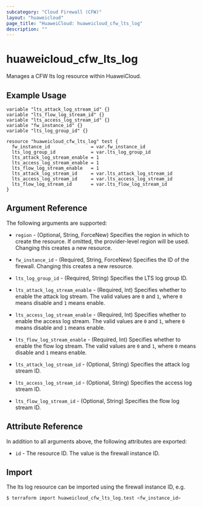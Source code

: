 ```yaml
---
subcategory: "Cloud Firewall (CFW)"
layout: "huaweicloud"
page_title: "HuaweiCloud: huaweicloud_cfw_lts_log"
description: ""
---
```


# huaweicloud_cfw_lts_log

Manages a CFW lts log resource within HuaweiCloud.

## Example Usage

```hcl
variable "lts_attack_log_stream_id" {}
variable "lts_flow_log_stream_id" {}
variable "lts_access_log_stream_id" {}
variable "fw_instance_id" {}
variable "lts_log_group_id" {}

resource "huaweicloud_cfw_lts_log" test {
  fw_instance_id               = var.fw_instance_id
  lts_log_group_id             = var.lts_log_group_id
  lts_attack_log_stream_enable = 1
  lts_access_log_stream_enable = 1
  lts_flow_log_stream_enable   = 1
  lts_attack_log_stream_id     = var.lts_attack_log_stream_id
  lts_access_log_stream_id     = var.lts_access_log_stream_id
  lts_flow_log_stream_id       = var.lts_flow_log_stream_id
}
```

## Argument Reference

The following arguments are supported:

* `region` - (Optional, String, ForceNew) Specifies the region in which to create the resource.
  If omitted, the provider-level region will be used.
  Changing this creates a new resource.

* `fw_instance_id` - (Required, String, ForceNew) Specifies the ID of the firewall.
  Changing this creates a new resource.

* `lts_log_group_id` - (Required, String) Specifies the LTS log group ID.

* `lts_attack_log_stream_enable` - (Required, Int) Specifies whether to enable the attack log stream.
  The valid values are `0` and `1`, where `0` means disable and `1` means enable.

* `lts_access_log_stream_enable` - (Required, Int) Specifies whether to enable the access log stream.
  The valid values are `0` and `1`, where `0` means disable and `1` means enable.

* `lts_flow_log_stream_enable` - (Required, Int) Specifies whether to enable the flow log stream.
  The valid values are `0` and `1`, where `0` means disable and `1` means enable.

* `lts_attack_log_stream_id` - (Optional, String) Specifies the attack log stream ID.

* `lts_access_log_stream_id` - (Optional, String) Specifies the access log stream ID.

* `lts_flow_log_stream_id` - (Optional, String) Specifies the flow log stream ID.

## Attribute Reference

In addition to all arguments above, the following attributes are exported:

* `id` - The resource ID. The value is the firewall instance ID.

## Import

The lts log resource can be imported using the firewall instance ID, e.g.

```bash
$ terraform import huaweicloud_cfw_lts_log.test <fw_instance_id>
```
